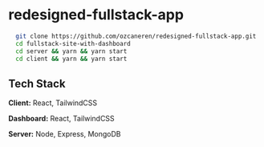# redesigned-fullstack-app

```bash
  git clone https://github.com/ozcaneren/redesigned-fullstack-app.git
  cd fullstack-site-with-dashboard
  cd server && yarn && yarn start
  cd client && yarn && yarn start
```

## Tech Stack

**Client:** React, TailwindCSS

**Dashboard:** React, TailwindCSS

**Server:** Node, Express, MongoDB

